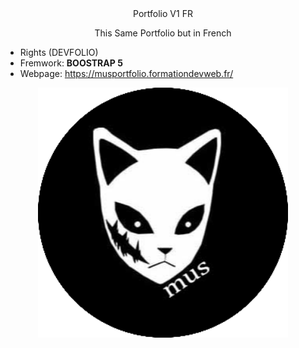 <center>Portfolio V1 FR</center>
<center><p>This Same Portfolio but in French</p></center>
<ul>
  <li>Rights (DEVFOLIO)</li>
  <li>Fremwork: <strong>BOOSTRAP 5</strong></li>
  <li>Webpage: <a href="https://musportfolio.formationdevweb.fr/">https://musportfolio.formationdevweb.fr/</a></li>
</ul>
<p align="center">
  <img height="400px" width="400px" src="https://github.com/Mus9617/PortfolioFR/raw/main/assets/img/kimetsumus2.png" alt="Pikachu">
</p>